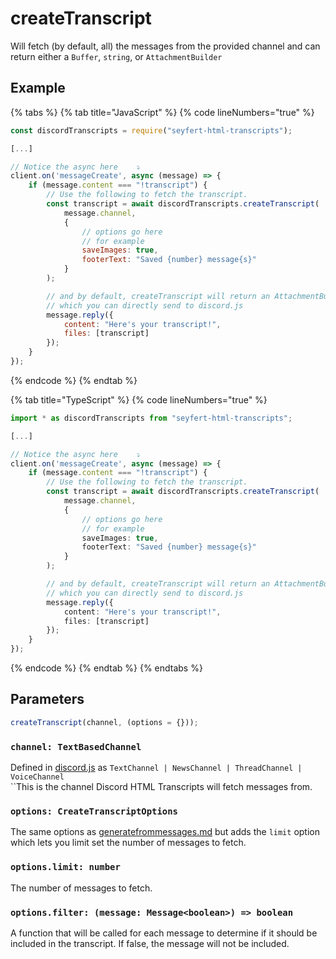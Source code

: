 # createTranscript

Will fetch (by default, all) the messages from the provided channel and can return either a `Buffer`, `string`, or `AttachmentBuilder`

## Example&#x20;

{% tabs %}
{% tab title="JavaScript" %}
{% code lineNumbers="true" %}

```javascript
const discordTranscripts = require("seyfert-html-transcripts");

[...]

// Notice the async here    ⤵️
client.on('messageCreate', async (message) => {
    if (message.content === "!transcript") {
        // Use the following to fetch the transcript.
        const transcript = await discordTranscripts.createTranscript(
            message.channel,
            {
                // options go here
                // for example
                saveImages: true,
                footerText: "Saved {number} message{s}"
            }
        );

        // and by default, createTranscript will return an AttachmentBuilder
        // which you can directly send to discord.js
        message.reply({
            content: "Here's your transcript!",
            files: [transcript]
        });
    }
});
```

{% endcode %}
{% endtab %}

{% tab title="TypeScript" %}
{% code lineNumbers="true" %}

```typescript
import * as discordTranscripts from "seyfert-html-transcripts";

[...]

// Notice the async here    ⤵️
client.on('messageCreate', async (message) => {
    if (message.content === "!transcript") {
        // Use the following to fetch the transcript.
        const transcript = await discordTranscripts.createTranscript(
            message.channel,
            {
                // options go here
                // for example
                saveImages: true,
                footerText: "Saved {number} message{s}"
            }
        );

        // and by default, createTranscript will return an AttachmentBuilder
        // which you can directly send to discord.js
        message.reply({
            content: "Here's your transcript!",
            files: [transcript]
        });
    }
});
```

{% endcode %}
{% endtab %}
{% endtabs %}

## Parameters

```javascript
createTranscript(channel, (options = {}));
```

### `channel: TextBasedChannel`

Defined in [discord.js](https://discord.js.org/#/docs/discord.js/main/typedef/GuildTextBasedChannel) as `TextChannel | NewsChannel | ThreadChannel | VoiceChannel`\
``This is the channel Discord HTML Transcripts will fetch messages from.&#x20;

### `options: CreateTranscriptOptions`

The same options as [generatefrommessages.md](generatefrommessages.md 'mention') but adds the `limit` option which lets you limit set the number of messages to fetch.

### `options.limit: number`

The number of messages to fetch.

### `options.filter: (message: Message<boolean>) => boolean`

A function that will be called for each message to determine if it should be included in the transcript. If false, the message will not be included.
